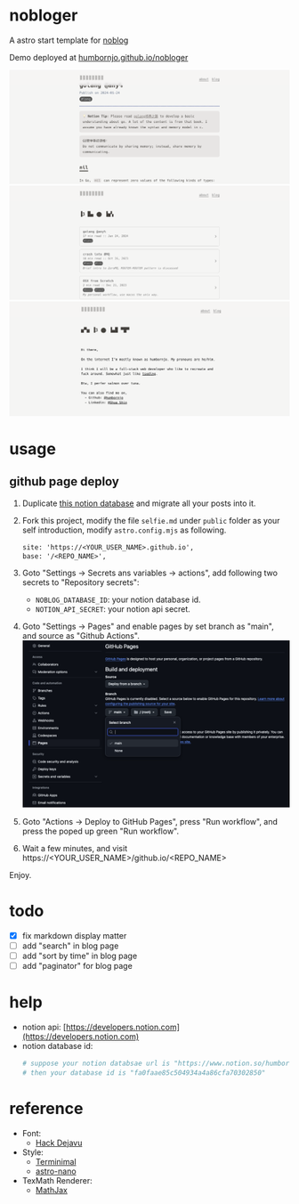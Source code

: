 # nobloger

A astro start template for [noblog](https://github.com/humbornjo/noblog) 

Demo deployed at [humbornjo.github.io/nobloger](https://humbornjo.github.io/nobloger) 

![screenshot.png](./asset/preview_1.png)
![screenshot.png](./asset/preview_2.png)
![screenshot.png](./asset/preview_3.png)

# usage

## github page deploy
1. Duplicate [this notion database](https://www.notion.so/humbornjo/fa0faae85c504934a4a86cfa70302850?v=2abd1079ae134fbd8df2604765baa1df) and migrate all your posts into it.

2. Fork this project, modify the file `selfie.md` under `public` folder as your self introduction, modify `astro.config.mjs` as following.
    ```
    site: 'https://<YOUR_USER_NAME>.github.io',
    base: '/<REPO_NAME>',
    ```

3. Goto "Settings -> Secrets ans variables -> actions", add following two secrets to "Repository secrets":
    - `NOBLOG_DATABASE_ID`: your notion database id.
    - `NOTION_API_SECRET`: your notion api secret.

4. Goto "Settings -> Pages" and enable pages by set branch as "main", and source as "Github Actions".
  ![enable_page](./asset/enable_page.png)

5. Goto "Actions -> Deploy to GitHub Pages", press "Run workflow", and press the poped up green "Run workflow".

6. Wait a few minutes, and visit https://\<YOUR_USER_NAME\>/github.io/\<REPO_NAME\>

Enjoy.

# todo

- [x] fix markdown display matter
- [ ] add "search" in blog page 
- [ ] add "sort by time" in blog page
- [ ] add "paginator" for blog page

# help

- notion api: [https://developers.notion.com](https://developers.notion.com) 
- notion database id: 
    ``` bash
    # suppose your notion databsae url is "https://www.notion.so/humbornjo/fa0faae85c504934a4a86cfa70302850?v=2abd1079ae134fbd8df2604765baa1df"
    # then your database id is "fa0faae85c504934a4a86cfa70302850"
    ```

# reference

- Font:  
    * [Hack Dejavu](https://github.com/pawroman/zola-theme-terminimal/)
- Style: 
    * [Terminimal](https://github.com/pawroman/zola-theme-terminimal/)
    * [astro-nano](https://github.com/markhorn-dev/astro-nano)
- TexMath Renderer: 
    * [MathJax](https://docs.mathjax.org/en/latest/web/configuration.html)
